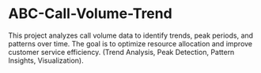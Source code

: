 # ABC-Call-Volume-Trend
This project analyzes call volume data to identify trends, peak periods, and patterns over time. The goal is to optimize resource allocation and improve customer service efficiency. (Trend Analysis, Peak Detection, Pattern Insights, Visualization).


